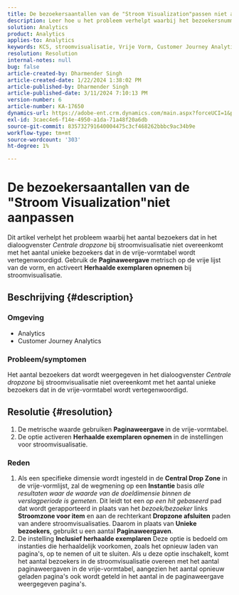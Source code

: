 ```yaml
---
title: De bezoekersaantallen van de "Stroom Visualization"passen niet aan
description: Leer hoe u het probleem verhelpt waarbij het bezoekersnummer van de "Flow Visualization" niet overeenkomt met het aantal bezoekers in de vrije-vormtabel. De functie Metrische paginaweergave gebruiken.
solution: Analytics
product: Analytics
applies-to: Analytics
keywords: KCS, stroomvisualisatie, Vrije Vorm, Customer Journey Analytics, gelijke, bezoeker
resolution: Resolution
internal-notes: null
bug: false
article-created-by: Dharmender Singh
article-created-date: 1/22/2024 1:38:02 PM
article-published-by: Dharmender Singh
article-published-date: 3/11/2024 7:10:13 PM
version-number: 6
article-number: KA-17650
dynamics-url: https://adobe-ent.crm.dynamics.com/main.aspx?forceUCI=1&pagetype=entityrecord&etn=knowledgearticle&id=60433671-2bb9-ee11-a569-6045bd006149
exl-id: 3caec4e6-f14e-4950-a1da-71a48f20a6db
source-git-commit: 835732791640004475c3cf468262bbbc9ac34b9e
workflow-type: tm+mt
source-wordcount: '303'
ht-degree: 1%

---
```


# De bezoekersaantallen van de &quot;Stroom Visualization&quot;niet aanpassen


Dit artikel verhelpt het probleem waarbij het aantal bezoekers dat in het dialoogvenster *Centrale dropzone* bij stroomvisualisatie niet overeenkomt met het aantal unieke bezoekers dat in de vrije-vormtabel wordt vertegenwoordigd. Gebruik de <b>Paginaweergave </b>metrisch op de vrije lijst van de vorm, en activeert <b>Herhaalde exemplaren opnemen</b> bij stroomvisualisatie.

## Beschrijving {#description}


### <b>Omgeving</b>

- Analytics
- Customer Journey Analytics




### <b>Probleem/symptomen</b>

Het aantal bezoekers dat wordt weergegeven in het dialoogvenster *Centrale dropzone* bij stroomvisualisatie niet overeenkomt met het aantal unieke bezoekers dat in de vrije-vormtabel wordt vertegenwoordigd.


## Resolutie {#resolution}


1. De metrische waarde gebruiken <b>Paginaweergave </b>in de vrije-vormtabel.
2. De optie activeren <b>Herhaalde exemplaren opnemen</b> in de instellingen voor stroomvisualisatie.


### Reden

1. Als een specifieke dimensie wordt ingesteld in de <b>Central Drop Zone</b> in de vrije-vormlijst, zal de wegmening op een <b>Instantie</b> basis *alle resultaten waar de waarde van de doeldimensie binnen de verslagperiode is gemeten*. Dit leidt tot een *op een hit gebaseerd* pad dat wordt gerapporteerd in plaats van het *bezoek/bezoeker* links <b>Stroomzone voor item</b> en aan de rechterkant <b>Dropzone afsluiten</b> paden van andere stroomvisualisaties. Daarom in plaats van <b>Unieke bezoekers</b>, gebruikt u een aantal <b>Paginaweergaven</b>.
2. De instelling <b>Inclusief herhaalde exemplaren</b> Deze optie is bedoeld om instanties die herhaaldelijk voorkomen, zoals het opnieuw laden van pagina&#39;s, op te nemen of uit te sluiten. Als u deze optie inschakelt, komt het aantal bezoekers in de stroomvisualisatie overeen met het aantal paginaweergaven in de vrije-vormtabel, aangezien het aantal opnieuw geladen pagina&#39;s ook wordt geteld in het aantal in de paginaweergave weergegeven pagina&#39;s.

